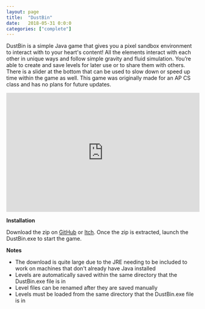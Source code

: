 ```yaml
---
layout: page
title:  "DustBin"
date:   2018-05-31 0:0:0
categories: ["complete"]
---
```

DustBin is a simple Java game that gives you a pixel sandbox environment to interact with to your heart's content! All the elements interact with each other in unique ways and follow simple gravity and fluid simulation. You’re able to create and save levels for later use or to share them with others. There is a slider at the bottom that can be used to slow down or speed up time within the game as well. This game was originally made for an AP CS class and has no plans for future updates.

<center> <iframe width="511" height="315" src="https://www.youtube.com/embed/ksXLfsdDEK0?si=fjF4-XyOJRCBh2jM" title="YouTube video player" frameborder="0" allow="accelerometer; autoplay; clipboard-write; encrypted-media; gyroscope; picture-in-picture; web-share" allowfullscreen></iframe> </center>

**Installation** 

Download the zip on [GitHub][dustbin-git] or [Itch][dustbin-itch]. Once the zip is extracted, launch the DustBin.exe to start the game.

**Notes** 
- The download is quite large due to the JRE needing to be included to work on machines that don't already have Java installed
- Levels are automatically saved within the same directory that the DustBin.exe file is in
- Level files can be renamed after they are saved manually
- Levels must be loaded from the same directory that the DustBin.exe file is in

[dustbin-git]: https://github.com/DustinSchimel/DustBin
[dustbin-itch]: https://dustinschimel.itch.io/dustbin
